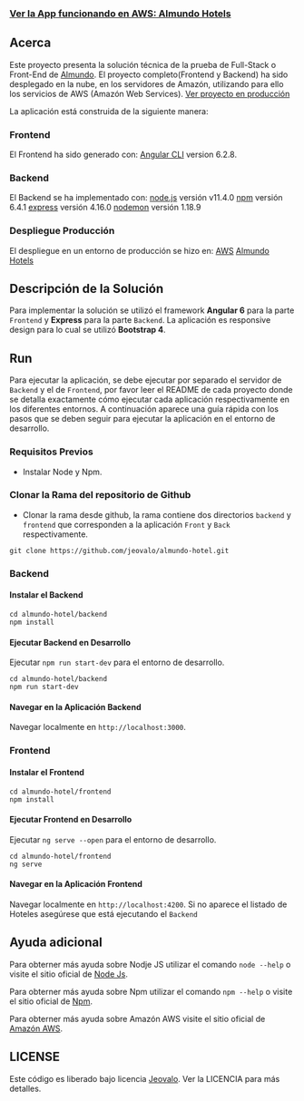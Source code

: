 
### [Ver la App funcionando en AWS: Almundo Hotels](https://photos.estail.com/)

## Acerca
Este proyecto presenta la solución técnica de la prueba de Full-Stack o Front-End de [Almundo](https://almundo.com.co/).
El proyecto completo(Frontend y Backend) ha sido desplegado en la nube, en los servidores de Amazón, utilizando para ello los servicios de AWS (Amazón Web Services). 
[Ver proyecto en producción](https://photos.estail.com/)

La aplicación está construida de la siguiente manera:

### Frontend
El Frontend ha sido generado con:
[Angular CLI](https://github.com/angular/angular-cli) version 6.2.8.

### Backend
El Backend se ha implementado con:
[node.js](https://nodejs.org/es/) versión v11.4.0
[npm](https://www.npmjs.com/) versión 6.4.1
[express](http://expressjs.com/) versión 4.16.0
[nodemon](https://nodemon.io/) versión 1.18.9

### Despliegue Producción
El despliegue en un entorno de producción se hizo en:
[AWS](https://aws.amazon.com/)
[Almundo Hotels](https://photos.estail.com/)

## Descripción de la Solución
Para implementar la solución se utilizó el framework **Angular 6** para la parte `Frontend` y **Express** para la parte `Backend`. 
La aplicación es responsive design para lo cual se utilizó **Bootstrap 4**.

## Run
Para ejecutar la aplicación,  se debe ejecutar por separado el servidor de `Backend` y el de `Frontend`, por favor leer el README de cada proyecto donde se
detalla exactamente cómo ejecutar cada aplicación respectivamente en los diferentes entornos.
A continuación aparece una guía rápida con los pasos que se deben seguir para ejecutar la aplicación en el entorno de desarrollo.

### Requisitos Previos
- Instalar Node y Npm.

### Clonar la Rama del repositorio de Github
- Clonar la rama desde github, la rama contiene dos directorios `backend` y `frontend`  que corresponden a la aplicación `Front` y `Back` respectivamente.

```
git clone https://github.com/jeovalo/almundo-hotel.git

```

### Backend

#### Instalar el Backend

```
cd almundo-hotel/backend
npm install
```

#### Ejecutar Backend en Desarrollo
Ejecutar `npm run start-dev` para el entorno de desarrollo. 

```
cd almundo-hotel/backend
npm run start-dev
```

#### Navegar en la Aplicación Backend
Navegar localmente en `http://localhost:3000`.


### Frontend

#### Instalar el Frontend

```
cd almundo-hotel/frontend
npm install
```

#### Ejecutar Frontend en Desarrollo
Ejecutar `ng serve --open` para el entorno de desarrollo.

```
cd almundo-hotel/frontend
ng serve
```

#### Navegar en la Aplicación Frontend
Navegar localmente en `http://localhost:4200`.
Si no aparece el listado de Hoteles asegúrese que está ejecutando el `Backend`

## Ayuda adicional
Para obterner más ayuda sobre Nodje JS utilizar el comando `node --help` o visite el sitio oficial de 
[Node Js](https://nodejs.org/es/).

Para obterner más ayuda sobre Npm utilizar el comando `npm --help` o visite el sitio oficial de 
[Npm](https://www.npmjs.com/).

Para obterner más ayuda sobre Amazón AWS visite el sitio oficial de  [Amazón AWS](https://aws.amazon.com).


## LICENSE

Este código es liberado bajo licencia [Jeovalo](https://www.jeovalo.com). Ver la LICENCIA para más detalles.

